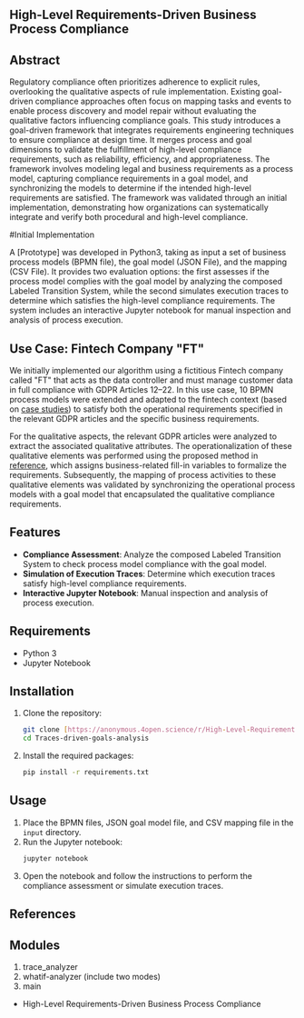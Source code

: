 ## High-Level Requirements-Driven Business Process Compliance

## Abstract

Regulatory compliance often prioritizes adherence to explicit rules, overlooking the qualitative aspects of rule implementation. Existing goal-driven compliance approaches often focus on mapping tasks and events to enable process discovery and model repair without evaluating the qualitative factors influencing compliance goals. This study introduces a goal-driven framework that integrates requirements engineering techniques to ensure compliance at design time. It merges process and goal dimensions to validate the fulfillment of high-level compliance requirements, such as reliability, efficiency, and appropriateness. The framework involves modeling legal and business requirements as a process model, capturing compliance requirements in a goal model, and synchronizing the models to determine if the intended high-level requirements are satisfied. The framework was validated through an initial implementation, demonstrating how organizations can systematically integrate and verify both procedural and high-level compliance.

#Initial Implementation

A [Prototype]  was developed in Python3, taking as input a set of business process models (BPMN file), the goal model (JSON File), and the mapping (CSV File). It provides two evaluation options: the first assesses if the process model complies with the goal model by analyzing the composed Labeled Transition System, while the second simulates execution traces to determine which satisfies the high-level compliance requirements. The system includes an interactive Jupyter notebook for manual inspection and analysis of process execution.

## Use Case: Fintech Company "FT"

We initially implemented our algorithm using a fictitious Fintech company called "FT" that acts as the data controller and must manage customer data in full compliance with GDPR Articles 12–22. In this use case, 10 BPMN process models were extended and adapted to the fintech context (based on [case studies](https://link.springer.com/chapter/10.1007/978-3-030-21297-1_2)) to satisfy both the operational requirements specified in the relevant GDPR articles and the specific business requirements. 

For the qualitative aspects, the relevant GDPR articles were analyzed to extract the associated qualitative attributes. The operationalization of these qualitative elements was performed using the proposed method in [reference](https://doi.org/10.1145/2884781.2884788), which assigns business-related fill-in variables to formalize the requirements. Subsequently, the mapping of process activities to these qualitative elements was validated by synchronizing the operational process models with a goal model that encapsulated the qualitative compliance requirements.

## Features

- **Compliance Assessment**: Analyze the composed Labeled Transition System to check process model compliance with the goal model.
- **Simulation of Execution Traces**: Determine which execution traces satisfy high-level compliance requirements.
- **Interactive Jupyter Notebook**: Manual inspection and analysis of process execution.

## Requirements

- Python 3
- Jupyter Notebook

## Installation

1. Clone the repository:
   ```bash
   git clone [https://anonymous.4open.science/r/High-Level-Requirements-Driven-Business-Process.Compliance](https://anonymous.4open.science/r/HLRDBPC)
   cd Traces-driven-goals-analysis
   ```

2. Install the required packages:
   ```bash
   pip install -r requirements.txt
   ```

## Usage

1. Place the BPMN files, JSON goal model file, and CSV mapping file in the `input` directory.
2. Run the Jupyter notebook:
   ```bash
   jupyter notebook
   ```
3. Open the notebook and follow the instructions to perform the compliance assessment or simulate execution traces.

## References


## Modules
 1. trace_analyzer
 2. whatif-analyzer (include two modes)
 3. main

 
- High-Level Requirements-Driven Business Process Compliance
